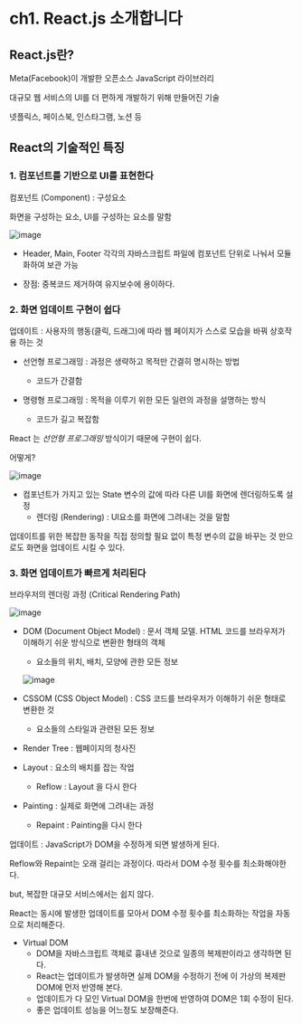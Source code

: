 # ch1. React.js 소개합니다

## React.js란?

Meta(Facebook)이 개발한 오픈소스 JavaScript 라이브러리

대규모 웹 서비스의 UI를 더 편하게 개발하기 위해 만들어진 기술

넷플릭스, 페이스북, 인스타그램, 노션 등

## React의 기술적인 특징

### 1. 컴포넌트를 기반으로 UI를 표현한다

컴포넌트 (Component) : 구성요소

화면을 구성하는 요소, UI를 구성하는 요소를 말함

![image](https://github.com/Jiae25/onebite-react/assets/77441385/d579a828-0f99-480f-b89a-ebc597890c25)

- Header, Main, Footer 각각의 자바스크립트 파일에 컴포넌트 단위로 나눠서 모듈화하여 보관 가능

- 장점: 중복코드 제거하여 유지보수에 용이하다.

### 2. 화면 업데이트 구현이 쉽다

업데이트 : 사용자의 행동(클릭, 드래그)에 따라 웹 페이지가 스스로 모습을 바꿔 상호작용 하는 것

- 선언형 프로그래밍 : 과정은 생략하고 목적만 간결히 명시하는 방법

  - 코드가 간결함

- 명령형 프로그래밍 : 목적을 이루기 위한 모든 일련의 과정을 설명하는 방식
  - 코드가 길고 복잡함

React 는 _선언형 프로그래밍_ 방식이기 때문에 구현이 쉽다.

어떻게?

![image](https://github.com/Jiae25/onebite-react/assets/77441385/b1df6c37-f2c6-4f26-aa93-241e01d78cc6)

- 컴포넌트가 가지고 있는 State 변수의 값에 따라 다른 UI를 화면에 렌더링하도록 설정
  - 렌더링 (Rendering) : UI요소를 화면에 그려내는 것을 말함

업데이트를 위한 복잡한 동작을 직접 정의할 필요 없이 특정 변수의 값을 바꾸는 것 만으로도 화면을 업데이트 시킬 수 있다.

### 3. 화면 업데이트가 빠르게 처리된다

브라우저의 렌더링 과정 (Critical Rendering Path)

![image](https://github.com/Jiae25/onebite-react/assets/77441385/b523944d-5a5f-4371-8699-aebe514bfd0c)

- DOM (Document Object Model) : 문서 객체 모델. HTML 코드를 브라우저가 이해하기 쉬운 방식으로 변환한 형태의 객체

  - 요소들의 위치, 배치, 모양에 관한 모든 정보

  ![image](https://github.com/Jiae25/onebite-react/assets/77441385/b4b3206b-c64b-4d01-8fa4-b9b26d215f21)

- CSSOM (CSS Object Model) : CSS 코드를 브라우저가 이해하기 쉬운 형태로 변환한 것

  - 요소들의 스타일과 관련된 모든 정보

- Render Tree : 웹페이지의 청사진
- Layout : 요소의 배치를 잡는 작업
  - Reflow : Layout 을 다시 한다
- Painting : 실제로 화면에 그려내는 과정

  - Repaint : Painting을 다시 한다

업데이트 : JavaScript가 DOM을 수정하게 되면 발생하게 된다.

Reflow와 Repaint는 오래 걸리는 과정이다. 따라서 DOM 수정 횟수를 최소화해야한다.

but, 복잡한 대규모 서비스에서는 쉽지 않다.

React는 동시에 발생한 업데이트를 모아서 DOM 수정 횟수를 최소화하는 작업을 자동으로 처리해준다.

- Virtual DOM
  - DOM을 자바스크립트 객체로 흉내낸 것으로 일종의 복제판이라고 생각하면 된다.
  - React는 업데이트가 발생하면 실제 DOM을 수정하기 전에 이 가상의 복제판 DOM에 먼저 반영해 본다.
  - 업데이트가 다 모인 Virtual DOM을 한번에 반영하여 DOM은 1회 수정이 된다.
  - 좋은 업데이트 성능을 어느정도 보장해준다.
